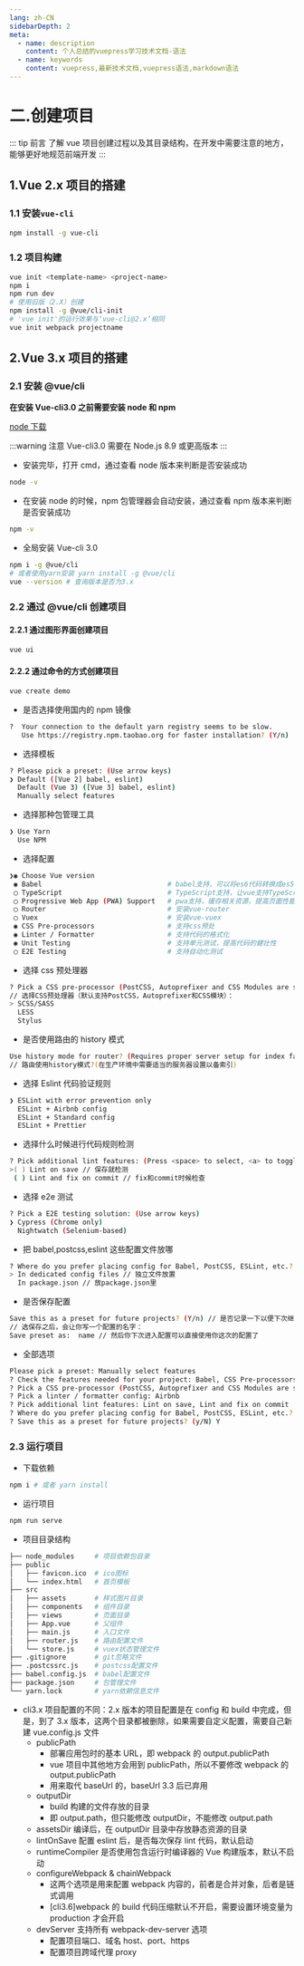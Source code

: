 ```yaml
---
lang: zh-CN
sidebarDepth: 2
meta:
  - name: description
    content: 个人总结的vuepress学习技术文档-语法
  - name: keywords
    content: vuepress,最新技术文档,vuepress语法,markdown语法
---
```


# 二.创建项目

::: tip 前言
了解 vue 项目创建过程以及其目录结构，在开发中需要注意的地方，能够更好地规范前端开发
:::

## 1.Vue 2.x 项目的搭建

### 1.1 安装`vue-cli`

```bash
npm install -g vue-cli
```

### 1.2 项目构建

```bash
vue init <template-name> <project-name>
npm i
npm run dev
# 使用旧版（2.X）创建
npm install -g @vue/cli-init
# 'vue init'的运行效果与‘vue-cli@2.x’相同
vue init webpack projectname
```

## 2.Vue 3.x 项目的搭建

### 2.1 安装 @vue/cli

**在安装 Vue-cli3.0 之前需要安装 node 和 npm**

[node 下载](https://nodejs.org/en/)

:::warning 注意
Vue-cli3.0 需要在 Node.js 8.9 或更高版本
:::

- 安装完毕，打开 cmd，通过查看 node 版本来判断是否安装成功

```bash
node -v
```

- 在安装 node 的时候，npm 包管理器会自动安装，通过查看 npm 版本来判断是否安装成功

```bash
npm -v
```

- 全局安装 Vue-cli 3.0

```bash
npm i -g @vue/cli
# 或者使用yarn安装 yarn install -g @vue/cli
vue --version # 查询版本是否为3.x
```

### 2.2 通过 @vue/cli 创建项目

#### 2.2.1 通过图形界面创建项目

```bash
vue ui
```

#### 2.2.2 通过命令的方式创建项目

```bash
vue create demo
```

- 是否选择使用国内的 npm 镜像

```bash
?  Your connection to the default yarn registry seems to be slow.
   Use https://registry.npm.taobao.org for faster installation? (Y/n)
```

- 选择模板

```bash
? Please pick a preset: (Use arrow keys)
❯ Default ([Vue 2] babel, eslint)
  Default (Vue 3) ([Vue 3] babel, eslint)
  Manually select features
```

- 选择那种包管理工具

```bash
❯ Use Yarn
  Use NPM
```

- 选择配置

```bash
❯◉ Choose Vue version
 ◉ Babel                               # babel支持，可以将es6代码转换成es5代码
 ◯ TypeScript                          # TypeScript支持，让vue支持TypeScript方式开发
 ◯ Progressive Web App (PWA) Support   # pwa支持，缓存相关资源，提高页面性能
 ◯ Router                              # 安装vue-router
 ◯ Vuex                                # 安装vue-vuex
 ◉ CSS Pre-processors                  # 支持css预处
 ◉ Linter / Formatter                  # 支持代码的格式化
 ◉ Unit Testing                        # 支持单元测试，提高代码的健壮性
 ◯ E2E Testing                         # 支持自动化测试
```

- 选择 css 预处理器

```bash
? Pick a CSS pre-processor (PostCSS, Autoprefixer and CSS Modules are supported by default):
// 选择CSS预处理器（默认支持PostCSS，Autoprefixer和CSS模块）：
> SCSS/SASS
  LESS
  Stylus
```

- 是否使用路由的 history 模式

```bash
Use history mode for router? (Requires proper server setup for index fallback in production)
// 路由使用history模式?(在生产环境中需要适当的服务器设置以备索引)
```

- 选择 Eslint 代码验证规则

```bash
❯ ESLint with error prevention only
  ESLint + Airbnb config
  ESLint + Standard config
  ESLint + Prettier
```

- 选择什么时候进行代码规则检测

```bash
? Pick additional lint features: (Press <space> to select, <a> to toggle all, <i> to invert selection)
>( ) Lint on save // 保存就检测
 ( ) Lint and fix on commit // fix和commit时候检查
```

- 选择 e2e 测试

```bash
? Pick a E2E testing solution: (Use arrow keys)
❯ Cypress (Chrome only)
  Nightwatch (Selenium-based)
```

- 把 babel,postcss,eslint 这些配置文件放哪

```bash
? Where do you prefer placing config for Babel, PostCSS, ESLint, etc.? (Use arrow keys)
> In dedicated config files // 独立文件放置
  In package.json // 放package.json里
```

- 是否保存配置

```bash
Save this as a preset for future projects? (Y/n) // 是否记录一下以便下次继续使用这套配置
// 选保存之后，会让你写一个配置的名字：
Save preset as:  name // 然后你下次进入配置可以直接使用你这次的配置了
```

- 全部选项

```bash
Please pick a preset: Manually select features
? Check the features needed for your project: Babel, CSS Pre-processors, Linter
? Pick a CSS pre-processor (PostCSS, Autoprefixer and CSS Modules are supported by default): Stylus
? Pick a linter / formatter config: Airbnb
? Pick additional lint features: Lint on save, Lint and fix on commit
? Where do you prefer placing config for Babel, PostCSS, ESLint, etc.? In dedicated config files
? Save this as a preset for future projects? (y/N) Y
```

### 2.3 运行项目

- 下载依赖

```bash
npm i # 或者 yarn install
```

- 运行项目

```bash
npm run serve
```

- 项目目录结构

```bash
├── node_modules     # 项目依赖包目录
├── public
│   ├── favicon.ico  # ico图标
│   └── index.html   # 首页模板
├── src
│   ├── assets       # 样式图片目录
│   ├── components   # 组件目录
│   ├── views        # 页面目录
│   ├── App.vue      # 父组件
│   ├── main.js      # 入口文件
│   ├── router.js    # 路由配置文件
│   └── store.js     # vuex状态管理文件
├── .gitignore       # git忽略文件
├── .postcssrc.js    # postcss配置文件
├── babel.config.js  # babel配置文件
├── package.json     # 包管理文件
└── yarn.lock        # yarn依赖信息文件
```

- cli3.x 项目配置的不同：2.x 版本的项目配置是在 config 和 build 中完成，但是，到了 3.x 版本，这两个目录都被删除，如果需要自定义配置，需要自己新建 vue.config.js 文件
  - publicPath
    - 部署应用包时的基本 URL，即 webpack 的 output.publicPath
    - vue 项目中其他地方会用到 publicPath，所以不要修改 webpack 的 output.publicPath
    - 用来取代 baseUrl 的，baseUrl 3.3 后已弃用
  - outputDir
    - build 构建的文件存放的目录
    - 即 output.path，但只能修改 outputDir，不能修改 output.path
  - assetsDir 编译后，在 outputDir 目录中存放静态资源的目录
  - lintOnSave 配置 eslint 后，是否每次保存 lint 代码，默认启动
  - runtimeCompiler 是否使用包含运行时编译器的 Vue 构建版本，默认不启动
  - configureWebpack & chainWebpack
    - 这两个选项是用来配置 webpack 内容的，前者是合并对象，后者是链式调用
    - [cli3.6]webpack 的 build 代码压缩默认不开启，需要设置环境变量为 production 才会开启
  - devServer 支持所有 webpack-dev-server 选项
    - 配置项目端口、域名 host、port、https
    - 配置项目跨域代理 proxy
